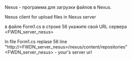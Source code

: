Nexus - программа для загрузки файлов в Nexus.

Nexus client for upload files in Nexus server

в файле Form1.cs в строке 56 укажите свой URL сервера <FWDN_server_nesus>

In file Form1.cs replase 56 line "http://<FWDN_server_nesus>/nexus/content/repositories" <FWDN_server_nesus> - your's server url
